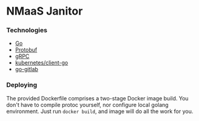 # NMaaS Janitor

### Technologies

* [Go](https://go.dev/)
* [Protobuf](https://protobuf.dev/)
* [gRPC](https://grpc.io/)
* [kubernetes/client-go](https://github.com/kubernetes/client-go)
* [go-gitlab](https://pkg.go.dev/github.com/xanzy/go-gitlab)

### Deploying

The provided Dockerfile comprises a two-stage Docker image build.
You don't have to compile protoc yourself, nor configure local golang environment. Just run `docker build`, and image will do all the work for you.